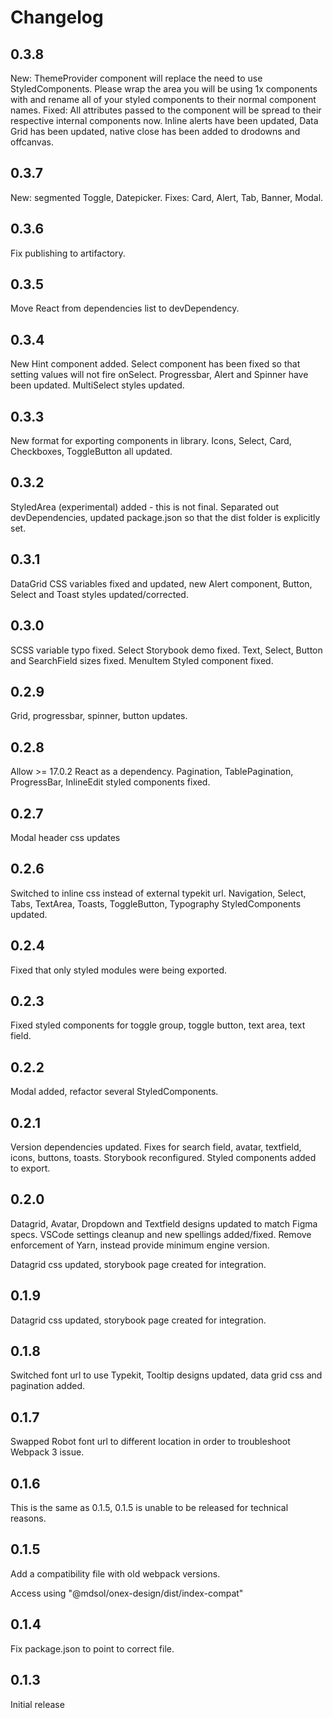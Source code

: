 # Changelog
## 0.3.8
New: ThemeProvider component will replace the need to use StyledComponents. Please wrap the area you will be using 1x components with <ThemeProvider /> and rename all of your styled components to their normal component names. 
Fixed: All attributes passed to the component will be spread to their respective internal components now. Inline alerts have been updated, Data Grid has been updated, native close has been added to drodowns and offcanvas.
## 0.3.7
New: segmented Toggle, Datepicker. Fixes: Card, Alert, Tab, Banner, Modal.
 
## 0.3.6

Fix publishing to artifactory. 
## 0.3.5

Move React from dependencies list to devDependency. 
## 0.3.4

New Hint component added. Select component has been fixed so that setting values will not fire onSelect. Progressbar, Alert and Spinner have been updated. MultiSelect styles updated.

## 0.3.3

New format for exporting components in library. Icons, Select, Card, Checkboxes, ToggleButton all updated. 
## 0.3.2

StyledArea (experimental) added - this is not final. Separated out devDependencies, updated package.json so that the dist folder is explicitly set. 
## 0.3.1

DataGrid CSS variables fixed and updated, new Alert component, Button, Select and Toast styles updated/corrected. 
## 0.3.0

SCSS variable typo fixed. Select Storybook demo fixed. Text, Select, Button and SearchField sizes fixed. MenuItem Styled component fixed. 
## 0.2.9

Grid, progressbar, spinner, button updates. 
## 0.2.8

Allow >= 17.0.2 React as a dependency. Pagination, TablePagination, ProgressBar, InlineEdit styled components fixed. 
## 0.2.7

Modal header css updates
## 0.2.6

Switched to inline css instead of external typekit url. Navigation, Select, Tabs, TextArea, Toasts, ToggleButton, Typography StyledComponents updated. 

## 0.2.4

Fixed that only styled modules were being exported.
## 0.2.3

Fixed styled components for toggle group, toggle button, text area, text field.
## 0.2.2

Modal added, refactor several StyledComponents. 
## 0.2.1

Version dependencies updated. Fixes for search field, avatar, textfield, icons, buttons, toasts. Storybook reconfigured. Styled components added to export. 


## 0.2.0

Datagrid, Avatar, Dropdown and Textfield designs updated to match Figma specs. VSCode settings cleanup and new spellings added/fixed. Remove enforcement of Yarn, instead provide minimum engine version. 

Datagrid css updated, storybook page created for integration. 

## 0.1.9

Datagrid css updated, storybook page created for integration. 
## 0.1.8

Switched font url to use Typekit, Tooltip designs updated, data grid css and pagination added.
## 0.1.7

Swapped Robot font url to different location in order to troubleshoot Webpack 3 issue.

## 0.1.6

This is the same as 0.1.5, 0.1.5 is unable to be released for technical reasons.

## 0.1.5

Add a compatibility file with old webpack versions.

Access using "@mdsol/onex-design/dist/index-compat"

## 0.1.4

Fix package.json to point to correct file.

## 0.1.3

Initial release
